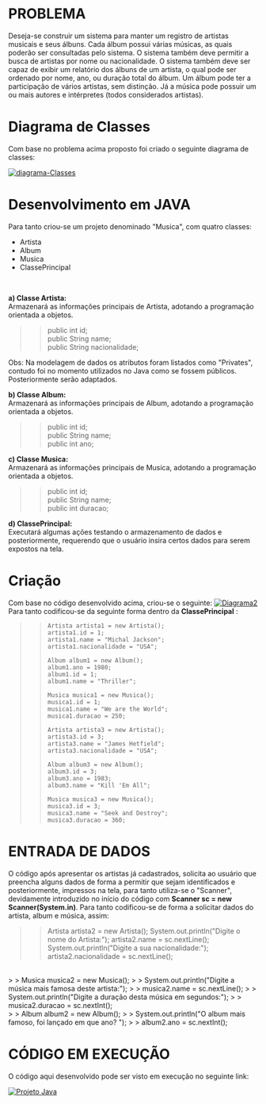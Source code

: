 # PROBLEMA

Deseja-se construir um sistema para manter um registro de artistas musicais e seus álbuns. Cada álbum possui várias músicas, 
as quais poderão ser consultadas pelo sistema. O sistema também deve permitir a busca de artistas por nome ou nacionalidade. 
O sistema também deve ser capaz de exibir um relatório dos álbuns de um artista, o qual pode ser ordenado por nome, ano, 
ou duração total do álbum. Um álbum pode ter a participação de vários artistas, sem distinção. Já a música pode possuir um ou 
mais autores e intérpretes (todos considerados artistas).
<br>


# Diagrama de Classes

Com base no problema acima proposto foi criado o seguinte diagrama de classes:

<a href="https://imgbb.com/"><img src="https://i.ibb.co/XSnZbM5/diagrama-Classes.jpg" alt="diagrama-Classes" border="0"></a>

# Desenvolvimento em JAVA

Para tanto criou-se um projeto denominado "Musica", com quatro classes: 
<br>
* Artista
* Album
* Musica
* ClassePrincipal
<br>

**a) Classe Artista:** <br>
Armazenará as informações principais de Artista, adotando a programação orientada a objetos. 

> >	public int id; <br>
> >	public String name; <br>
> > public String nacionalidade; <br>

Obs: Na modelagem de dados os atributos foram listados como "Privates", contudo foi no momento utilizados no Java como se fossem públicos. Posteriormente serão adaptados. 
<br>

**b) Classe Album:** <br>
Armazenará as informações principais de Album, adotando a programação orientada a objetos. 

> > public int id; <br>
> >	public String name; <br>
> >	public int ano; <br>

**c) Classe Musica:** <br>
Armazenará as informações principais de Musica, adotando a programação orientada a objetos.

> >	public int id; <br>
> >	public String name; <br>
> >	public int duracao; <br>

**d) ClassePrincipal:** <br>
Executará algumas ações testando o armazenamento de dados e posteriormente, requerendo que o usuário insira certos dados para serem expostos na tela. <br>

# Criação 

Com base no código desenvolvido acima, criou-se o seguinte:
<a href="https://imgbb.com/"><img src="https://i.ibb.co/Jjk2Vbj/Diagrama2.jpg" alt="Diagrama2" border="0"></a>
<br>
Para tanto codificou-se da seguinte forma dentro da **ClassePrincipal** : <br>

> >		Artista artista1 = new Artista(); 
> >		artista1.id = 1;
> >		artista1.name = "Michal Jackson"; 
> >		artista1.nacionalidade = "USA";
> >		
> >		Album album1 = new Album(); 
> >		album1.ano = 1980; 
> >		album1.id = 1; 
> >		album1.name = "Thriller"; 
> >		
> >		Musica musica1 = new Musica(); 
> >		musica1.id = 1; 
> >		musica1.name = "We are the World"; 
> >		musica1.duracao = 250; 
> >		
> >		Artista artista3 = new Artista(); 
> >		artista3.id = 3;
> >		artista3.name = "James Hetfield"; 
> >		artista3.nacionalidade = "USA";
> >		
> >		Album album3 = new Album();
> >		album3.id = 3;
> >		album3.ano = 1983;
> >		album3.name = "Kill 'Em All";
> >		
> >		Musica musica3 = new Musica(); 
> >		musica3.id = 3; 
> >		musica3.name = "Seek and Destroy";
> >		musica3.duracao = 360;
	
# ENTRADA DE DADOS

O código após apresentar os artistas já cadastrados, solicita ao usuário que preencha alguns dados de forma a permitir que sejam identificados e posteriormente, impressos na tela, para tanto utiliza-se o "Scanner", devidamente introduzido no início do código com **Scanner sc = new Scanner(System.in)**. Para tanto codificou-se de forma a solicitar dados do artista, album e música, assim:

> > Artista artista2 = new Artista();
> >		System.out.println("Digite o nome do Artista:");
> >		artista2.name = sc.nextLine();
> >		System.out.println("Digite a sua nacionalidade:");
> >		artista2.nacionalidade = sc.nextLine();
<br>
> > Musica musica2 = new Musica();
> >		System.out.println("Digite a música mais famosa deste artista:");
> >		musica2.name = sc.nextLine();
> >		System.out.println("Digite a duração desta música em segundos:");
> >		musica2.duracao = sc.nextInt();
<br>
> >	Album album2 = new Album();
> >		System.out.println("O album mais famoso, foi lançado em que ano? ");
> >		album2.ano = sc.nextInt();	
	
	
# CÓDIGO EM EXECUÇÃO
O código aqui desenvolvido pode ser visto em execução no seguinte link:

[![Projeto Java](https://i.ibb.co/17hbksQ/tumbyoutubemetallica.jpg)](https://www.youtube.com/watch?v=T-R0MgiGMAY&feature=youtu.be)
